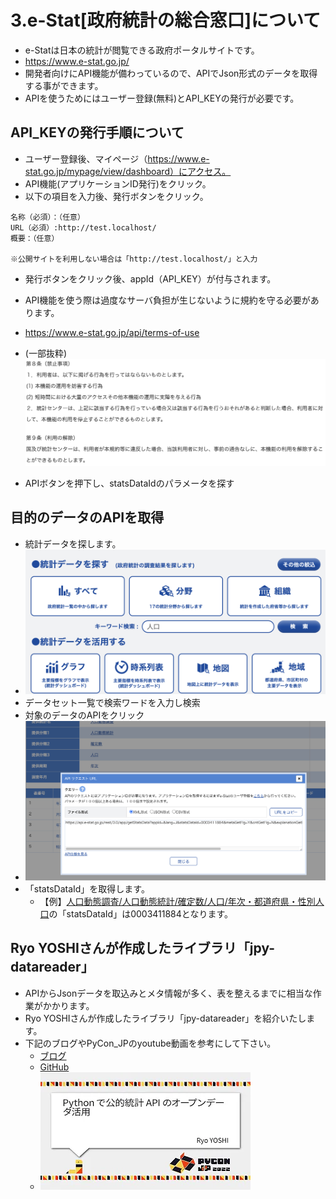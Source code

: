 # 3.e-Stat[政府統計の総合窓口]について

- e-Statは日本の統計が閲覧できる政府ポータルサイトです。
- https://www.e-stat.go.jp/
- 開発者向けにAPI機能が備わっているので、APIでJson形式のデータを取得する事ができます。
- APIを使うためにはユーザー登録(無料)とAPI_KEYの発行が必要です。

## API_KEYの発行手順について
- ユーザー登録後、マイページ（https://www.e-stat.go.jp/mypage/view/dashboard）にアクセス。
- API機能(アプリケーションID発行)をクリック。
- 以下の項目を入力後、発行ボタンをクリック。
```
名称（必須）：（任意）
URL（必須）:http://test.localhost/
概要：（任意）

※公開サイトを利用しない場合は「http://test.localhost/」と入力
```

- 発行ボタンをクリック後、appId（API_KEY）が付与されます。

- API機能を使う際は過度なサーバ負担が生じないように規約を守る必要があります。
- https://www.e-stat.go.jp/api/terms-of-use
- (一部抜粋)
![alt text](./img/img07.png)
- APIボタンを押下し、statsDataIdのパラメータを探す

## 目的のデータのAPIを取得
- 統計データを探します。
- ![alt text](./img/img09.png)
- データセット一覧で検索ワードを入力し検索
- 対象のデータのAPIをクリック
- ![alt text](./img/img10.png)
- 「statsDataId」を取得します。
  - 【例】[人口動態調査/人口動態統計/確定数/人口/年次・都道府県・性別人口](https://www.e-stat.go.jp/stat-search/database?page=1&layout=dataset&toukei=00450011&tstat=000001028897&year=20220&hclass=10010&statdisp_id=0003411884&metadata=1&data=1)の「statsDataId」は0003411884となります。

## Ryo YOSHIさんが作成したライブラリ「jpy-datareader」
- APIからJsonデータを取込みとメタ情報が多く、表を整えるまでに相当な作業がかかります。
- Ryo YOSHIさんが作成したライブラリ「jpy-datareader」を紹介いたします。
- 下記のブログやPyCon_JPのyoutube動画を参考にして下さい。
  - [ブログ](https://zenn.dev/welliving/articles/924f79be5a4446)
  - [GitHub](https://github.com/well-living/jpy-datareader)
  - [![youtebe](./img/img08.png)](https://youtu.be/Hl5cokvWkLk?si=lbqUoYeVs3agkbiY)
 